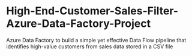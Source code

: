 # High-End-Customer-Sales-Filter-Azure-Data-Factory-Project
Azure Data Factory to build a simple yet effective Data Flow pipeline that identifies high-value customers from sales data stored in a CSV file
